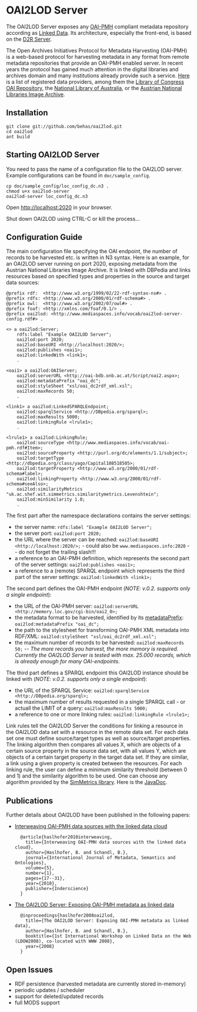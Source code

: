 # OAI2LOD Server

The OAI2LOD Server exposes any [OAI-PMH](http://www.openarchives.org/pmh/) compliant metadata repository according as [Linked Data](http://www.w3.org/DesignIssues/LinkedData.html). Its architecture, especially the front-end, is based on the [D2R Server](http://sourceforge.net/projects/d2rq-map/).

The Open Archives Initiatives Protocol for Metadata Harvesting (OAI-PMH) is a web-based protocol for harvesting metadata in any format from remote metadata repositories that provide an OAI-PMH enabled server. In recent years the protocol has gained much attention in the digital libraries and archives domain and many institutions already provide such a service. [Here](http://www.openarchives.org/Register/BrowseSites) is a list of registered data providers, among them the [Library of Congress OAI Repository](http://memory.loc.gov/cgi-bin/oai2_0?verb=Identify), the [National Library of Australia](http://www.nla.gov.au/apps/oaicat/servlet/OAIHandler?verb=Identify), or the [Austrian National Libraries Image Archive](http://oai-bdb.onb.ac.at/Script/oai2.aspx?verb=Identify).

## Installation

	git clone git://github.com/behas/oai2lod.git
	cd oai2lod
	ant build

## Starting OAI2LOD Server

You need to pass the name of a configuration file to the OAI2LOD server. Example configurations can be found in `doc/sample_config`. 

	cp doc/sample_config/loc_config_dc.n3 .
	chmod u+x oai2lod-server
	oai2lod-server loc_config_dc.n3

Open [http://localhost:2020](http://localhost:2020) in your browser.

Shut down OAI2LOD using CTRL-C or kill the process...

## Configuration Guide

The main configuration file specifying the OAI endpoint, the number of records to be harvested etc. is written in N3 syntax. Here is an example, for an OAI2LOD server running on port 2020, exposing metadata from the Austrian National Libraries Image Archive. It is linked with DBPedia and links resources based on specified types and properties in the source and target data sources:


	@prefix rdf:  <http://www.w3.org/1999/02/22-rdf-syntax-ns#> .
	@prefix rdfs: <http://www.w3.org/2000/01/rdf-schema#> .
	@prefix owl:  <http://www.w3.org/2002/07/owl#> .
	@prefix foaf: <http://xmlns.com/foaf/0.1/> .
	@prefix oai2lod: <http://www.mediaspaces.info/vocab/oai2lod-server-config.rdf#> .

	<> a oai2lod:Server;
		rdfs:label "Example OAI2LOD Server";
		oai2lod:port 2020;
		oai2lod:baseURI <http://localhost:2020/>;
		oai2lod:publishes <oai1>;
		oai2lod:linkedWith <link1>;	
		.
		
	<oai1> a oai2lod:OAIServer;
		oai2lod:serverURL <http://oai-bdb.onb.ac.at/Script/oai2.aspx>;
		oai2lod:metadataPrefix "oai_dc";
		oai2lod:styleSheet "xsl/oai_dc2rdf_xml.xsl";
		oai2lod:maxRecords 50;
		.
		
	<link1> a oai2lod:LinkedSPARQLEndpoint;
		oai2lod:sparqlService <http://DBpedia.org/sparql>;
		oai2lod:maxResults 5000;
		oai2lod:linkingRule <lrule1>;
		.

	<lrule1> a oai2lod:LinkingRule;
		oai2lod:sourceType <http://www.mediaspaces.info/vocab/oai-pmh.rdf#Item>;
		oai2lod:sourceProperty <http://purl.org/dc/elements/1.1/subject>;
		oai2lod:targetType <http://dbpedia.org/class/yago/Capital108518505>;
		oai2lod:targetProperty <http://www.w3.org/2000/01/rdf-schema#label>;
		oai2lod:linkingProperty <http://www.w3.org/2000/01/rdf-schema#seeAlso>;
		oai2lod:similarityMetrics "uk.ac.shef.wit.simmetrics.similaritymetrics.Levenshtein";
		oai2lod:minSimilarity 1.0;
		.	
	
The first part after the namespace declarations contains the server settings:
  
- the server name: `rdfs:label "Example OAI2LOD Server";`
- the server port: `oai2lod:port 2020;`
- the URL where the server can be reached: `oai2lod:baseURI <http://localhost:2020/>;` - could also be `www.mediaspaces.info:2020` -- do not forget the trailing slash!!!
- a reference to an OAI-PMH definition, which represents the second part of the server settings: `oai2lod:publishes <oai1>;`
- a reference to a (remote) SPARQL endpoint which represents the third part of the server settings: `oai2lod:linkedWith <link1>;`
  
The second part defines the OAI-PMH endpoint (<em>NOTE: v.0.2. supports only a single endpoint</em>):
  
- the URL of the OAI-PMH server: `oai2lod:serverURL <http://memory.loc.gov/cgi-bin/oai2_0>;`
- the metadata format to be harvested, identified by its <a href="http://www.openarchives.org/OAI/openarchivesprotocol.html#metadataPrefix">metadataPrefix</a>: `oai2lod:metadataPrefix "oai_dc";`
- the path to the stylesheet for transforming OAI-PMH XML metadata into RDF/XML: `oai2lod:styleSheet "xsl/oai_dc2rdf_xml.xsl";`
- the maximum number of records to be harvested: `oai2lod:maxRecords 50;` -- <em>The more records you harvest, the more memory is required. Currently the OAI2LOD Server is tested with max. 25.000 records, which is already enough for many OAI-endpoints.</em>
  
The third part defines a SPARQL endpoint this OAI2LOD instance should be linked with (<em>NOTE: v.0.2. supports only a single endpoint</em>):

- the URL of the SPARQL Service: `oai2lod:sparqlService <http://DBpedia.org/sparql>;`
- the maximum number of results requested in a single SPARQL call - or actuall the LIMIT of a query: `oai2lod:maxResults 5000;`
- a reference to one or more linking rules: `oai2lod:linkingRule <lrule1>;`
	
Link rules tell the OAI2LOD Server the conditions for linking a resource in the OAI2LOD data set with a resource in the remote data set. For each data set one must define source/target types as well as source/target properties. The linking algorithm then compares all values X, which are objects of a certain source property in the source data set, with all values Y, which are objects of a certain target property in the target data set. If they are similar, a link using a given property is created between the resources. For each linking rule, the user can define a minimum similarity threshold (between 0 and 1) and the similarity algorithm to be used. One can choose any algorithm provided by the [SimMetrics library](http://sourceforge.net/projects/simmetrics/). Here is the [JavaDoc](http://www.dcs.shef.ac.uk/~sam/simmetrics/index.html).
	
## Publications

Further details about OAI2LOD have been published in the following papers:

- [Interweaving OAI-PMH data sources with the linked data cloud](http://eprints.cs.univie.ac.at/73/)

		@article{haslhofer2010interweaving,
		  title={Interweaving OAI-PMH data sources with the linked data cloud},
		  author={Haslhofer, B. and Schandl, B.},
		  journal={International Journal of Metadata, Semantics and Ontologies},
		  volume={5},
		  number={1},
		  pages={17--31},
		  year={2010},
		  publisher={Inderscience}
		}


- [The OAI2LOD Server: Exposing OAI-PMH metadata as linked data](http://www.ra.ethz.ch/cdstore/www2008/events.linkeddata.org/ldow2008/papers/03-haslhofer-schandl-oai2lod-server.pdf)

		@inproceedings{haslhofer2008oai2lod,
		  title={The OAI2LOD Server: Exposing OAI-PMH metadata as linked data},
		  author={Haslhofer, B. and Schandl, B.},
		  booktitle={1st International Workshop on Linked Data on the Web (LDOW2008), co-located with WWW 2008},
		  year={2008}
		}




## Open Issues

* RDF persistence (harvested metadata are currently stored in-memory)
* periodic updates / scheduler
* support for deleted/updated records
* full MODS support

